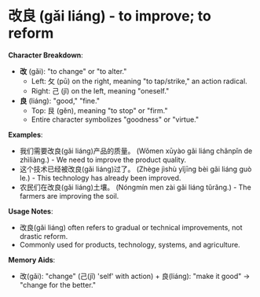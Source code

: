 # **改良 (gǎi liáng) - to improve; to reform**

**Character Breakdown**:  
- **改** (gǎi): "to change" or "to alter."
  - Left: 攵 (pū) on the right, meaning "to tap/strike," an action radical.
  - Right: 己 (jǐ) on the left, meaning "oneself."  
- **良** (liáng): "good," "fine."
  - Top: 艮 (gěn), meaning "to stop" or "firm."
  - Entire character symbolizes "goodness" or "virtue."

**Examples**:  
- 我们需要改良(gǎi liáng)产品的质量。 (Wǒmen xūyào gǎi liáng chǎnpǐn de zhìliàng.) - We need to improve the product quality.  
- 这个技术已经被改良(gǎi liáng)过了。 (Zhège jìshù yǐjīng bèi gǎi liáng guò le.) - This technology has already been improved.  
- 农民们在改良(gǎi liáng)土壤。 (Nóngmín men zài gǎi liáng tǔrǎng.) - The farmers are improving the soil.

**Usage Notes**:  
- 改良(gǎi liáng) often refers to gradual or technical improvements, not drastic reform.  
- Commonly used for products, technology, systems, and agriculture.

**Memory Aids**:  
- 改(gǎi): "change" (己(jǐ) 'self' with action) + 良(liáng): "make it good" → "change for the better."